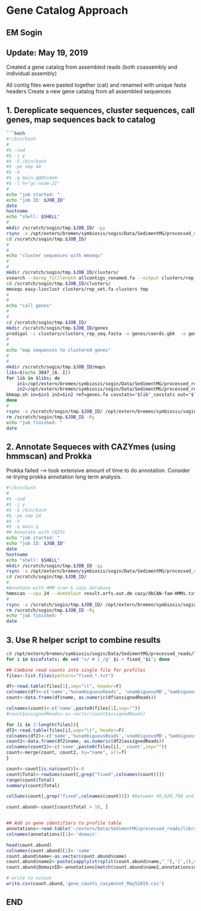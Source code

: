# Gene Catalog Approach 
## EM Sogin 
## Update: May 19, 2019

Created a gene catalog from assembled reads (both coassembly and individual assembly)

All contig files were pasted together (cat) and renamed with unique fasta headers
Create a new gene catalog from all assembled sequences 


## 1. Dereplicate sequences, cluster sequences, call genes, map sequences back to catalog
```bash
```bash
#!/bin/bash
#
#$ -cwd
#$ -j y
#$ -S /bin/bash
#$ -pe smp 48
#$ -V
#$ -q main.q@@himem
#$ -l h="gc-node-21"
#
echo "job started: " 
echo "job ID: $JOB_ID"
date
hostname
echo "shell: $SHELL"
#
mkdir /scratch/sogin/tmp.$JOB_ID/ -p; 
rsync -a /opt/extern/bremen/symbiosis/sogin/Data/SedimentMG/processed_reads/libraries/library_3847/gene_catalog2/maps/ /scratch/sogin/tmp.$JOB_ID/
cd /scratch/sogin/tmp.$JOB_ID/
#
#
echo "cluster sequences with mmseqs"
#
#
mkdir /scratch/sogin/tmp.$JOB_ID/clusters/
vsearch --derep_fulllength allcontigs_renamed.fa --output clusters/rep_set.fa  --relabel group --relabel_keep
cd /scratch/sogin/tmp.$JOB_ID/clusters/
mmseqs easy-linclust clusters/rep_set.fa clusters tmp
#
#
echo "call genes"
#
#
cd /scratch/sogin/tmp.$JOB_ID/
mkdir /scratch/sogin/tmp.$JOB_ID/genes
prodigal -i clusters/clusters_rep_seq.fasta -o genes/coords.gbk  -a genes/orfs.faa  -p meta -d genes/genes.fa
#
#
echo "map sequences to clustered genes" 
#
#
mkdir /scratch/sogin/tmp.$JOB_ID/maps
libs=$(echo 3847_{A..I})
for lib in $libs; do
    in1=/opt/extern/bremen/symbiosis/sogin/Data/SedimentMG/processed_reads/libraries/library_3847/$lib/assembly/spades/corrected/${lib}_highfreq_kmers_1.00.0_0.cor.fastq.gz;
    in2=/opt/extern/bremen/symbiosis/sogin/Data/SedimentMG/processed_reads/libraries/library_3847/$lib/assembly/spades/corrected/${lib}_highfreq_kmers_2.00.0_0.cor.fastq.gz;
bbmap.sh in=$in1 in2=$in2 ref=genes.fa covstats="$lib"_covstats out="$lib".bam scafstats="$lib"_scafstats.txt statsfile="$lib"_stderr;
done
#
rsync -a /scratch/sogin/tmp.$JOB_ID/ /opt/extern/bremen/symbiosis/sogin/Data/SedimentMG/processed_reads/libraries/library_3847/gene_catalog2/maps/;
rm /scratch/sogin/tmp.$JOB_ID -R;
echo "job finished: "
date
```
## 2. Annotate Sequeces with CAZYmes (using hmmscan) and Prokka 
Prokka failed --> took extensive amount of time to do annotation. Consider re-trying prokka annotation long term analysis. 

```bash
#!/bin/bash
#
#$ -cwd
#$ -j y
#$ -S /bin/bash
#$ -pe smp 24
#$ -V
#$ -q main.q
## Annotate with CAZYs
echo "job started: " 
echo "job ID: $JOB_ID"
date
hostname
echo "shell: $SHELL"
mkdir /scratch/sogin/tmp.$JOB_ID -p; 
rsync -a /opt/extern/bremen/symbiosis/sogin/Data/SedimentMG/processed_reads/libraries/library_3847/gene_catalog2/annotate_me/ /scratch/sogin/tmp.$JOB_ID/
cd /scratch/sogin/tmp.$JOB_ID/
#
#Annotate with HMM scan & cazy database 
hmmscan --cpu 24 --domtblout result.orfs.out.dm cazy/dbCAN-fam-HMMs.txt orfs.faa > result.orfs.out;
#
rsync -a /scratch/sogin/tmp.$JOB_ID/ /opt/extern/bremen/symbiosis/sogin/Data/SedimentMG/processed_reads/libraries/library_3847/gene_catalog2/annotate_me/;
rm /scratch/sogin/tmp.$JOB_ID -R;
echo "job finished: "
date
```
## 3. Use R helper script to combine results

```bash
cd /opt/extern/bremen/symbiosis/sogin/Data/SedimentMG/processed_reads/libraries/library_3847/gene_catalog2/maps/
for i in $scafstats; do sed "s/ # /_/g" $i > fixed_"$i"; done
```
```r
## Combine read counts into single file for profiles
files<-list.files(pattern="fixed.*.txt")

df<-read.table(files[1],sep="\t", header=F)
colnames(df)<-c('name','%unambiguousReads',	'unambiguousMB','%ambiguousReads','ambiguousMB','unambiguousReads','ambiguousReads',	'assignedReads','assignedBases')
count<-data.frame(df$name, as.numeric(df$assignedReads))

colnames(count)<-c('name',paste0(files[1],sep=""))
#count$assignedReads<-as.vector(count$assignedReads)

for (i in 2:length(files)){
df2<-read.table(files[i],sep="\t", header=F)
colnames(df2)<-c('name','%unambiguousReads','unambiguousMB','%ambiguousReads','ambiguousMB','unambiguousReads','ambiguousReads',	'assignedReads','assignedBases')
count2<-data.frame(df2$name, as.numeric(df2$assignedReads))
colnames(count2)<-c('name',paste0(files[i],'_count',sep=""))
count<-merge(count, count2, by="name", all=T)
}

count<-count[is.na(count)]<-0
count$Total<-rowSums(count[,grep("fixed",colnames(count))])
range(count$Total)
summary(count$Total)

colSums(count[,grep("fixed",colnames(count))]) #between 49,820,708 and 101,056,230 reads maped to catalog

count.abund<-count[count$Total > 10, ]


## Add in gene identifiers to profile table
annotations<-read.table('~/extern/Data/SedimentMG/processed_reads/libraries/library_3847/gene_catalog2/annotate_me/output_orfs/h.out_modified.csv',sep=',',header=T)
colnames(annotations)[1]<-'domain'

head(count.abund)
colnames(count.abund)[1]<-'name'
count.abund$name<-as.vector(count.abund$name)
count.abund$name2<-paste(sapply(strsplit(count.abund$name,"_"),'[',1),sapply(strsplit(count.abund$name,"_"),'[',2),sep="_")
count.abund$DomainID<-annotations[match(count.abund$name2,annotations$query_name),'domain']

# write to output
write.csv(count.abund,'gene_counts_cazyAnnot_May52019.csv')
```

## END















